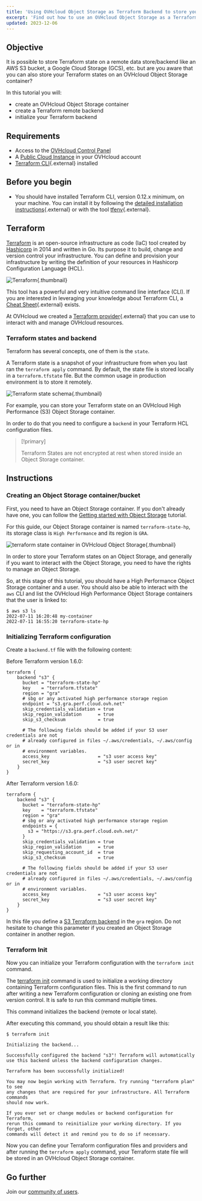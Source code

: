 ```yaml
---
title: 'Using OVHcloud Object Storage as Terraform Backend to store your Terraform state (EN)'
excerpt: 'Find out how to use an OVHcloud Object Storage as a Terraform Backend to store your Terraform state'
updated: 2023-12-06
---
```


## Objective

It is possible to store Terraform state on a remote data store/backend like an AWS S3 bucket, a Google Cloud Storage (GCS), etc. but are you aware that you can also store your Terraform states on an OVHcloud Object Storage container?

In this tutorial you will:

- create an OVHcloud Object Storage container
- create a Terraform remote backend
- initialize your Terraform backend

## Requirements

- Access to the [OVHcloud Control Panel](/links/manager)
- A [Public Cloud Instance](https://www.ovhcloud.com/es/public-cloud/) in your OVHcloud account
- [Terraform CLI](https://www.terraform.io/downloads){.external} installed

## Before you begin

* You should have installed Terraform CLI, version 0.12.x minimum, on your machine. You can install it by following the [detailed installation instructions](https://www.terraform.io/docs/cli/index.html){.external} or with the tool [tfenv](https://github.com/tfutils/tfenv){.external}.

## Terraform

[Terraform](https://www.terraform.io/) is an open-source infrastructure as code (IaC) tool created by [Hashicorp](https://www.hashicorp.com/) in 2014 and written in Go. Its purpose it to build, change and version control your infrastructure. You can define and provision your infrastructure by writing the definition of your resources in Hashicorp Configuration Language (HCL).

![Terraform](images/terraform.png){.thumbnail}

This tool has a powerful and very intuitive command line interface (CLI).
If you are interested in leveraging your knowledge about Terraform CLI, a [Cheat Sheet](https://github.com/scraly/terraform-cheat-sheet/blob/master/terraform-cheat-sheet.pdf){.external} exists.

At OVHcloud we created a [Terraform provider](https://registry.terraform.io/providers/ovh/ovh/latest){.external} that you can use to interact with and manage OVHcloud resources.

### Terraform states and backend

Terraform has several concepts, one of them is the `state`.

A Terraform state is a snapshot of your infrastructure from when you last ran the `terraform apply` command.
By default, the state file is stored locally in a `terraform.tfstate` file.
But the common usage in production environment is to store it remotely.

![Terraform state schema](images/schema.png){.thumbnail}

For example, you can store your Terraform state on an OVHcloud High Performance (S3) Object Storage container.

In order to do that you need to configure a `backend` in your Terraform HCL configuration files.

> [!primary]
> 
> Terraform States are not encrypted at rest when stored inside an Object Storage container.

## Instructions

### Creating an Object Storage container/bucket

First, you need to have an Object Storage container. If you don't already have one, you can follow the [Getting started with Object Storage](/pages/storage_and_backup/object_storage/s3_getting_started_with_object_storage) tutorial.

For this guide, our Object Storage container is named `terraform-state-hp`, its storage class is `High Performance` and its region is `GRA`.

![terraform state container in OVHcloud Object Storage](images/object_storage.png){.thumbnail}

In order to store your Terraform states on an Object Storage, and generally if you want to interact with the Object Storage, you need to have the rights to manage an Object Storage.

So, at this stage of this tutorial, you should have a High Performance Object Storage container and a user. You should also be able to interact with the `aws` CLI and list the OVHcloud High Performance Object Storage containers that the user is linked to:

```
$ aws s3 ls
2022-07-11 16:20:48 my-container
2022-07-11 16:55:20 terraform-state-hp
```

### Initializing Terraform configuration

Create a `backend.tf` file with the following content:

Before Terraform version 1.6.0:
```hcl
terraform {
    backend "s3" {
      bucket = "terraform-state-hp"
      key    = "terraform.tfstate"
      region = "gra"
      # sbg or any activated high performance storage region
      endpoint = "s3.gra.perf.cloud.ovh.net"
      skip_credentials_validation = true
      skip_region_validation      = true
      skip_s3_checksum            = true

      # The following fields should be added if your S3 user credentials are not
      # already configured in files ~/.aws/credentials, ~/.aws/config or in
      # environment variables.
      access_key                  = "s3 user access key"
      secret_key                  = "s3 user secret key"
    }
}
```

After Terraform version 1.6.0:
```hcl
terraform {
    backend "s3" {
      bucket = "terraform-state-hp"
      key    = "terraform.tfstate"
      region = "gra"
      # sbg or any activated high performance storage region
      endpoints = {
        s3 = "https://s3.gra.perf.cloud.ovh.net/"
      }
      skip_credentials_validation = true
      skip_region_validation      = true
      skip_requesting_account_id  = true
      skip_s3_checksum            = true

      # The following fields should be added if your S3 user credentials are not
      # already configured in files ~/.aws/credentials, ~/.aws/config or in
      # environment variables.
      access_key                  = "s3 user access key"
      secret_key                  = "s3 user secret key"
    }
}
```

In this file you define a [S3 Terraform backend](https://www.terraform.io/language/settings/backends/s3) in the `gra` region. Do not hesitate to change this parameter if you created an Object Storage container in another region.

### Terraform Init

Now you can initialize your Terraform configuration with the `terraform init` command.

The [terraform init](https://www.terraform.io/cli/commands/init) command is used to initialize a working directory containing Terraform configuration files. This is the first command to run after writing a new Terraform configuration or cloning an existing one from version control. It is safe to run this command multiple times.

This command initializes the backend (remote or local state).

After executing this command, you should obtain a result like this:

```console
$ terraform init

Initializing the backend...

Successfully configured the backend "s3"! Terraform will automatically
use this backend unless the backend configuration changes.

Terraform has been successfully initialized!

You may now begin working with Terraform. Try running "terraform plan" to see
any changes that are required for your infrastructure. All Terraform commands
should now work.

If you ever set or change modules or backend configuration for Terraform,
rerun this command to reinitialize your working directory. If you forget, other
commands will detect it and remind you to do so if necessary.
```

Now you can define your Terraform configuration files and providers and after running the `terraform apply` command, your Terraform state file will be stored in an OVHcloud Object Storage container.

## Go further

Join our [community of users](/links/community).
